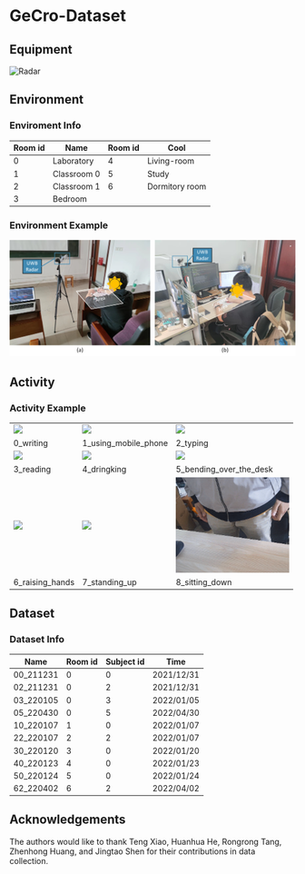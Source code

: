 # GeCro-Dataset

## Equipment
![Radar](fig/radar.jpg "UWB Radar")
## Environment
### Enviroment Info
 Room id  |      Name       |  Room id |  Cool |
------|------------|------|------|
 0 |  Laboratory | 4 | Living-room |
 1 |    Classroom 0   |   5 | Study |
 2 | Classroom 1 |    6 |   Dormitory room |
 3 | Bedroom |     |     |
### Environment Example
![Environment](fig/environment.png "Environment")

## Activity
### Activity Example
<table>
<tr>
    <td><img src="gif/0_writing.gif" width=200/></td>
    <td><img src="gif/1_using_mobile_phone.gif" width=200/></td>
    <td><img src="gif/2_typing.gif" width=200/></td>
</tr>
<tr>
    <td>0_writing</td>
    <td>1_using_mobile_phone</td>
    <td>2_typing</td>
</tr>
<tr>
    <td><img src="gif/3_reading.gif" width=200/></td>
    <td><img src="gif/4_dringking.gif" width=200/></td>
    <td><img src="gif/5_bending_over_the_desk.gif" width=200/></td>
</tr>
<tr>
    <td>3_reading</td>
    <td>4_dringking</td>
    <td>5_bending_over_the_desk</td>
</tr>
<tr>
    <td><img src="gif/6_raising_hands.gif" width=200/></td>
    <td><img src="gif/7_standing_up.gif" width=200/></td>
    <td><img src="gif/8_sitting_down.gif" width=200/></td>
</tr>
<tr>
    <td>6_raising_hands</td>
    <td>7_standing_up</td>
    <td>8_sitting_down</td>
</tr>
</table>

## Dataset
### Dataset Info
 Name  |      Room id   |  Subject id |  Time |
------|------------|------|------|
 00_211231 |  0 | 0 | 2021/12/31 |
 02_211231 |  0 | 2 | 2021/12/31 |
 03_220105 |  0 | 3 | 2022/01/05 |
 05_220430 |  0 | 5 | 2022/04/30 |
 10_220107 |  1 | 0 | 2022/01/07 |
 22_220107 |  2 | 2 | 2022/01/07 |
 30_220120 |  3 | 0 | 2022/01/20 |
 40_220123 |  4 | 0 | 2022/01/23 |
 50_220124 |  5 | 0 | 2022/01/24 |
 62_220402 |  6 | 2 | 2022/04/02 |

## Acknowledgements
The authors would like to thank Teng Xiao, Huanhua He, Rongrong Tang, Zhenhong Huang, and Jingtao Shen for their contributions in data collection.
